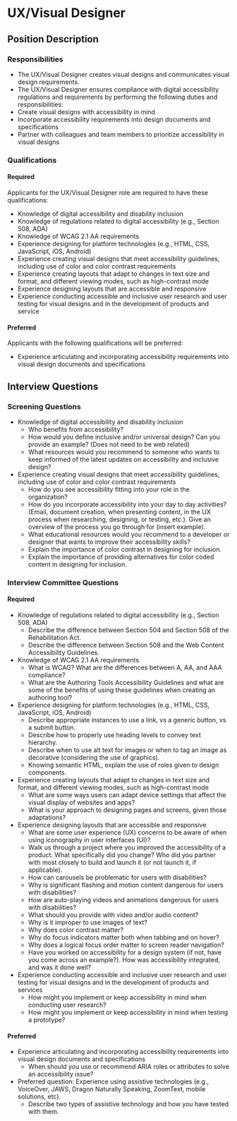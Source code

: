 # UX/Visual Designer

## Position Description

### Responsibilities

- The UX/Visual Designer creates visual designs and communicates visual design requirements.
- The UX/Visual Designer ensures compliance with digital accessibility regulations and requirements by performing the following duties and responsibilities:
- Create visual designs with accessibility in mind
- Incorporate accessibility requirements into design documents and specifications
- Partner with colleagues and team members to prioritize accessibility in visual designs

### Qualifications

#### Required

Applicants for the UX/Visual Designer role are required to have these qualifications:

- Knowledge of digital accessibility and disability inclusion
- Knowledge of regulations related to digital accessibility (e.g., Section 508, ADA)
- Knowledge of WCAG 2.1 AA requirements
- Experience designing for platform technologies (e.g., HTML, CSS, JavaScript, iOS, Android)
- Experience creating visual designs that meet accessibility guidelines, including use of color and color contrast requirements
- Experience creating layouts that adapt to changes in text size and format, and different viewing modes, such as high-contrast mode
- Experience designing layouts that are accessible and responsive
- Experience conducting accessible and inclusive user research and user testing for visual designs and in the development of products and service

#### Preferred

Applicants with the following qualifications will be preferred:

- Experience articulating and incorporating accessibility requirements into visual design documents and specifications

## Interview Questions

### Screening Questions

- Knowledge of digital accessibility and disability inclusion
  - Who benefits from accessibility?
  - How would you define inclusive and/or universal design? Can you provide an example? (Does not need to be web related)
  - What resources would you recommend to someone who wants to keep informed of the latest updates on accessibility and inclusive design?
- Experience creating visual designs that meet accessibility guidelines, including use of color and color contrast requirements
  - How do you see accessibility fitting into your role in the organization?
  - How do you incorporate accessibility into your day to day activities? (Email, document creation, when presenting content, in the UX process when researching, designing, or testing, etc.). Give an overview of the process you go through for (insert example).
  - What educational resources would you recommend to a developer or designer that wants to improve their accessibility skills?
  - Explain the importance of color contrast in designing for inclusion.
  - Explain the importance of providing alternatives for color coded content in designing for inclusion.

### Interview Committee Questions

#### Required

- Knowledge of regulations related to digital accessibility (e.g., Section 508, ADA)
  - Describe the difference between Section 504 and Section 508 of the Rehabilitation Act.
  - Describe the difference between Section 508 and the Web Content Accessibility Guidelines.
- Knowledge of WCAG 2.1 AA requirements
  - What is WCAG? What are the differences between A, AA, and AAA compliance?
  - What are the Authoring Tools Accessibility Guidelines and what are some of the benefits of using these guidelines when creating an authoring tool?
- Experience designing for platform technologies (e.g., HTML, CSS, JavaScript, iOS, Android)
  - Describe appropriate instances to use a link, vs a generic button, vs a submit button.
  - Describe how to properly use heading levels to convey text hierarchy.
  - Describe when to use alt text for images or when to tag an image as decorative (considering the use of graphics).
  - Knowing semantic HTML, explain the use of roles given to design components.
- Experience creating layouts that adapt to changes in text size and format, and different viewing modes, such as high-contrast mode
  - What are some ways users can adapt device settings that affect the visual display of websites and apps?
  - What is your approach to designing pages and screens, given those adaptations?
- Experience designing layouts that are accessible and responsive
  - What are some user experience (UX) concerns to be aware of when using iconography in user interfaces (UI)?
  - Walk us through a project where you improved the accessibility of a product. What specifically did you change? Who did you partner with most closely to build and launch it (or not launch it, if applicable).
  - How can carousels be problematic for users with disabilities?
  - Why is significant flashing and motion content dangerous for users with disabilities?
  - How are auto-playing videos and animations dangerous for users with disabilities?
  - What should you provide with video and/or audio content?
  - Why is it improper to use images of text?
  - Why does color contrast matter?
  - Why do focus indicators matter both when tabbing and on hover?
  - Why does a logical focus order matter to screen reader navigation?
  - Have you worked on accessibility for a design system (if not, have you come across an example?). How was accessibility integrated, and was it done well?
- Experience conducting accessible and inclusive user research and user testing for visual designs and in the development of products and services
  - How might you implement or keep accessibility in mind when conducting user research?
  - How might you implement or keep accessibility in mind when testing a prototype?

#### Preferred

- Experience articulating and incorporating accessibility requirements into visual design documents and specifications
  - When should you use or recommend ARIA roles or attributes to solve an accessibility issue?
- Preferred question: Experience using assistive technologies (e.g., VoiceOver, JAWS, Dragon Naturally Speaking, ZoomText, mobile solutions, etc).
  - Describe two types of assistive technology and how you have tested with them.